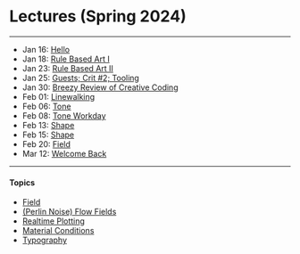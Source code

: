 # Lectures (Spring 2024)

---

* Jan 16: [Hello](2024/0116_hello/README.md)
* Jan 18: [Rule Based Art I](2024/0118_rule_based_art/README.md)
* Jan 23: [Rule Based Art II](2024/0123_rule_based_art/README.md)
* Jan 25: [Guests; Crit #2; Tooling](2024/0125_tooling/README.md)
* Jan 30: [Breezy Review of Creative Coding](2024/0130_coding/README.md)
* Feb 01: [Linewalking](2024/0201_linewalking/README.md)
* Feb 06: [Tone](2024/0206_tone/README.md)
* Feb 08: [Tone Workday](2024/0208_tone_workday/README.md)
* Feb 13: [Shape](2024/0213_shape/README.md)
* Feb 15: [Shape](2024/0215_shape/README.md)
* Feb 20: [Field](topics/field/README.md)
* Mar 12: [Welcome Back](2024/0312_welcome_back/README.md)

---

#### Topics

* [Field](topics/field/README.md)
* [(Perlin Noise) Flow Fields](topics/flow_fields/README.md)
* [Realtime Plotting](topics/realtime_plotting/README.md)
* [Material Conditions](topics/material_conditions/README.md)
* [Typography](topics/type/README.md)